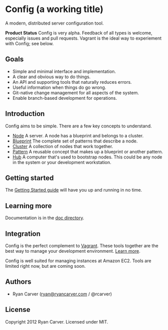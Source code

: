 # Config (a working title)

A modern, distributed server configuration tool.

**Product Status** Config is very alpha. Feedback of all types is
welcome, especially issues and pull requests. Vagrant is the ideal way
to experiement with Config; see below.

## Goals

  * Simple and minimal interface and implementation.
  * A clear and obvious way to do things.
  * An API and supporting tools that naturally reduces errors.
  * Useful information when things do go wrong.
  * Git-native change management for all aspects of the system.
  * Enable branch-based development for operations.

## Introduction

Config aims to be simple. There are a few key concepts to understand.

  * [Node](config/tree/master/doc/NODES.md) A server. A node has a
    blueprint and belongs to a cluster.
  * [Blueprint](config/tree/master/doc/BLUEPRINTS.md) The complete set
    of patterns that describe a node.
  * [Cluster](config/tree/master/doc/CLUSTERS.md) A collection of nodes
    that work together.
  * [Pattern](config/tree/master/doc/PATTERNS.md) A reusable concept
    that makes up a blueprint or another pattern.
  * [Hub](config/tree/master/doc/HUB.md) A computer that's used to
    bootstrap nodes. This could be any node in the system or your
    development workstation.

## Getting started

The [Getting Started guide](config/tree/master/doc/GETTING_STARTED.md)
will have you up and running in no time.

## Learning more

Documentation is in the [doc directory](config/tree/master/doc).

## Integration

Config is the perfect complement to [Vagrant](http://vagrantup.com/).
These tools together are the best way to manage your development
environment. [Learn more](config/tree/master/doc/VAGRANT.md).

Config is well suited for managing instances at Amazon EC2. Tools are
limited right now, but are coming soon.

## Authors

* Ryan Carver (ryan@ryancarver.com / @rcarver)

## License

Copyright 2012 Ryan Carver. Licensed under MIT.

